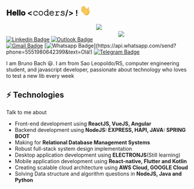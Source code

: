 <h2> 𝐇𝐞𝐥𝐥𝐨 <𝚌𝚘𝚍𝚎𝚛𝚜/> <Press F5 />! <img src="https://raw.githubusercontent.com/ABSphreak/ABSphreak/master/gifs/Hi.gif" width="30px"></h2>

<div align="center">
    	<img src="https://brunobach.herokuapp.com/image">
</div>

<img align='right' src='https://user-images.githubusercontent.com/5713670/87202985-820dcb80-c2b6-11ea-9f56-7ec461c497c3.gif' width='200"'>

 [![Linkedin Badge](https://img.shields.io/badge/-brunobach-blue?style=flat-square&logo=Linkedin&logoColor=white&link=https://www.linkedin.com/in/bruno-bach/)](https://www.linkedin.com/in/bruno-bach/) [![Outlook Badge](https://img.shields.io/badge/-brunobach_sl-informational?style=flat-square&labelColor=9&logo=Microsoft-Outlook&link=mailto:brunobach_sl@hotmail.com)](mailto:brunobach_sl@hotmail.com)
[![Gmail Badge](https://img.shields.io/badge/-bruno.bach13-c14438?style=flat-square&logo=Gmail&logoColor=white&link=mailto:bruno.bach13@gmail.com)](mailto:bruno.bach13@gmail.com)
[![Whatsapp Badge](https://img.shields.io/badge/-Whatsapp-4CA143?style=flat-square&labelColor=4CA143&logo=whatsapp&logoColor=white&link=https://api.whatsapp.com/send?phone=5551980642399&text=Olá!)](https://api.whatsapp.com/send?phone=5551980642399&text=Olá!)
[![Telegram Badge](https://img.shields.io/badge/-Telegram-1ca0f1?style=flat-square&labelColor=1ca0f1&logo=telegram&logoColor=white&link=https://t.me/brunobach)](https://t.me/brunobach)

I am Bruno Bach 😃. I am from Sao Leopoldo/RS, computer engineering student, and javascript developer, passionate about technology who loves to test a new lib every week
## ⚡ Technologies
Talk to me about
- Front-end development using **ReactJS, VueJS, Angular**
- Backend development using **NodeJS: EXPRESS, HAPI, JAVA: SPRING BOOT**
- Making for **Relational Database Management Systems**
- Robust full-stack system design implementation
- Desktop application development using **ELECTRONJS**(Still learning)
- Mobile application development using **React-native, Flutter and Kotlin**
- Creating scalable cloud architecture using **AWS Cloud, GOOGLE Cloud**
- Solving Data structure and algorithm questions in **NodeJS, Java and Python**
